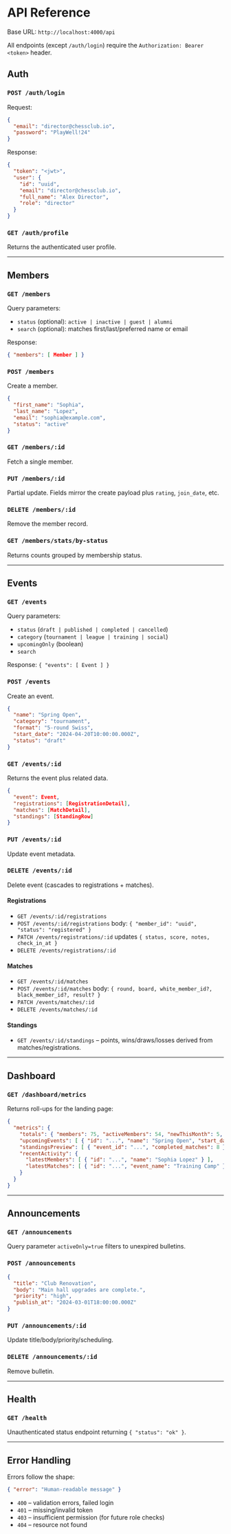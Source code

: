 # API Reference

Base URL: `http://localhost:4000/api`

All endpoints (except `/auth/login`) require the `Authorization: Bearer <token>` header.

## Auth

### `POST /auth/login`

Request:
```json
{
  "email": "director@chessclub.io",
  "password": "PlayWell!24"
}
```

Response:
```json
{
  "token": "<jwt>",
  "user": {
    "id": "uuid",
    "email": "director@chessclub.io",
    "full_name": "Alex Director",
    "role": "director"
  }
}
```

### `GET /auth/profile`
Returns the authenticated user profile.

---

## Members

### `GET /members`
Query parameters:
- `status` (optional): `active | inactive | guest | alumni`
- `search` (optional): matches first/last/preferred name or email

Response:
```json
{ "members": [ Member ] }
```

### `POST /members`
Create a member.
```json
{
  "first_name": "Sophia",
  "last_name": "Lopez",
  "email": "sophia@example.com",
  "status": "active"
}
```

### `GET /members/:id`
Fetch a single member.

### `PUT /members/:id`
Partial update. Fields mirror the create payload plus `rating`, `join_date`, etc.

### `DELETE /members/:id`
Remove the member record.

### `GET /members/stats/by-status`
Returns counts grouped by membership status.

---

## Events

### `GET /events`
Query parameters:
- `status` (`draft | published | completed | cancelled`)
- `category` (`tournament | league | training | social`)
- `upcomingOnly` (boolean)
- `search`

Response: `{ "events": [ Event ] }`

### `POST /events`
Create an event.
```json
{
  "name": "Spring Open",
  "category": "tournament",
  "format": "5-round Swiss",
  "start_date": "2024-04-20T10:00:00.000Z",
  "status": "draft"
}
```

### `GET /events/:id`
Returns the event plus related data.
```json
{
  "event": Event,
  "registrations": [RegistrationDetail],
  "matches": [MatchDetail],
  "standings": [StandingRow]
}
```

### `PUT /events/:id`
Update event metadata.

### `DELETE /events/:id`
Delete event (cascades to registrations + matches).

#### Registrations
- `GET /events/:id/registrations`
- `POST /events/:id/registrations` body: `{ "member_id": "uuid", "status": "registered" }`
- `PATCH /events/registrations/:id` updates `{ status, score, notes, check_in_at }`
- `DELETE /events/registrations/:id`

#### Matches
- `GET /events/:id/matches`
- `POST /events/:id/matches` body: `{ round, board, white_member_id?, black_member_id?, result? }`
- `PATCH /events/matches/:id`
- `DELETE /events/matches/:id`

#### Standings
- `GET /events/:id/standings` – points, wins/draws/losses derived from matches/registrations.

---

## Dashboard

### `GET /dashboard/metrics`
Returns roll-ups for the landing page:
```json
{
  "metrics": {
    "totals": { "members": 75, "activeMembers": 54, "newThisMonth": 5, "averageRating": 1630 },
    "upcomingEvents": [ { "id": "...", "name": "Spring Open", "start_date": "..." } ],
    "standingsPreview": [ { "event_id": "...", "completed_matches": 8 } ],
    "recentActivity": {
      "latestMembers": [ { "id": "...", "name": "Sophia Lopez" } ],
      "latestMatches": [ { "id": "...", "event_name": "Training Camp" } ]
    }
  }
}
```

---

## Announcements

### `GET /announcements`
Query parameter `activeOnly=true` filters to unexpired bulletins.

### `POST /announcements`
```json
{
  "title": "Club Renovation",
  "body": "Main hall upgrades are complete.",
  "priority": "high",
  "publish_at": "2024-03-01T18:00:00.000Z"
}
```

### `PUT /announcements/:id`
Update title/body/priority/scheduling.

### `DELETE /announcements/:id`
Remove bulletin.

---

## Health

### `GET /health`
Unauthenticated status endpoint returning `{ "status": "ok" }`.

---

## Error Handling

Errors follow the shape:
```json
{ "error": "Human-readable message" }
```

- `400` – validation errors, failed login
- `401` – missing/invalid token
- `403` – insufficient permission (for future role checks)
- `404` – resource not found
